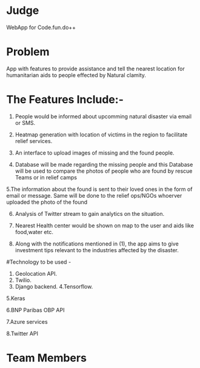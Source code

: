 # Judge
   WebApp for Code.fun.do++

# Problem
   App with features to provide assistance and tell the nearest location for humanitarian aids to people effected by Natural clamity.

# The Features Include:- 

   1. People would be informed about upcomming natural disaster via email or SMS.

   2. Heatmap generation with location of victims in the region to facilitate relief services.

   3. An interface to upload images of missing and the found people.
   
   4. Database will be made regarding the missing people and this Database will be used to compare the photos of people who are found by rescue Teams or in relief camps
     
   5.The information about the found is sent to their loved ones in the form of email or message. Same will be done to the relief ops/NGOs whoerver uploaded the photo of the found
   
   6. Analysis of Twitter stream to gain analytics on the situation.

   7. Nearest Health center would be shown on map to the user and aids like food,water etc.

   8. Along with the notifications mentioned in (1), the app aims to give investment tips relevant to the industries affected by the disaster.

#Technology to be used -

   1. Geolocation API.
   2. Twilio.
   3. Django backend.
   4.Tensorflow.
   
   5.Keras
   
   6.BNP Paribas OBP API
   
   7.Azure services
   
   8.Twitter API
   
# Team Members
